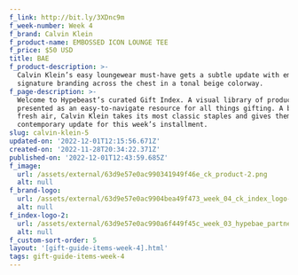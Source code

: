 ```yaml
---
f_link: http://bit.ly/3XDnc9m
f_week-number: Week 4
f_brand: Calvin Klein
f_product-name: EMBOSSED ICON LOUNGE TEE
f_price: $50 USD
title: BAE
f_product-description: >-
  Calvin Klein’s easy loungewear must-have gets a subtle update with emblazoned
  signature branding across the chest in a tonal beige colorway.
f_page-description: >-
  Welcome to Hypebeast’s curated Gift Index. A visual library of products is
  presented as an easy-to-navigate resource for all things gifting. A breath of
  fresh air, Calvin Klein takes its most classic staples and gives them a
  contemporary update for this week’s installment.
slug: calvin-klein-5
updated-on: '2022-12-01T12:15:56.671Z'
created-on: '2022-11-28T20:34:22.371Z'
published-on: '2022-12-01T12:43:59.685Z'
f_image:
  url: /assets/external/63d9e57e0ac990341949f46e_ck_product-2.png
  alt: null
f_brand-logo:
  url: /assets/external/63d9e57e0ac9904bea49f473_week_04_ck_index_logo-black.png
  alt: null
f_index-logo-2:
  url: /assets/external/63d9e57e0ac990a6f449f45c_week_03_hypebae_partner_logo.svg
  alt: null
f_custom-sort-order: 5
layout: '[gift-guide-items-week-4].html'
tags: gift-guide-items-week-4
---
```



